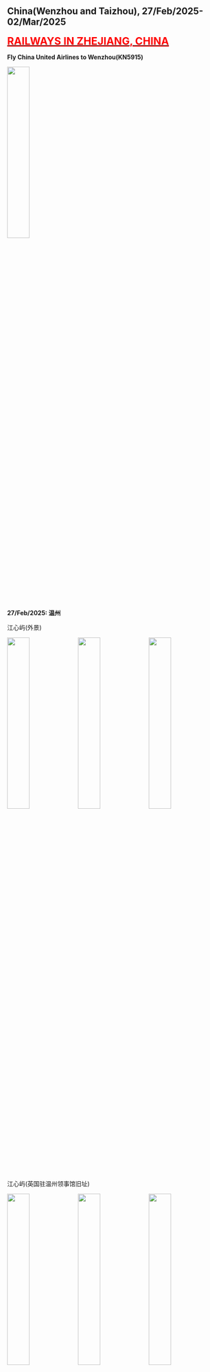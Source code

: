 ## China(Wenzhou and Taizhou), 27/Feb/2025-02/Mar/2025

**[<font color=red size=5><u>RAILWAYS IN ZHEJIANG, CHINA</u></font>](https://wqgcx.github.io/transport/20250227CN/CR/)**

**Fly China United Airlines to Wenzhou(KN5915)**

<img src="../20250227CN_photos/IMG_7298.jpeg" width="32%">

**27/Feb/2025: 温州**

江心屿(外景)

<img src="../20250227CN_photos/IMG_7301.jpeg" width="32%">
<img src="../20250227CN_photos/IMG_7304.jpeg" width="32%">
<img src="../20250227CN_photos/IMG_7306.jpeg" width="32%">

江心屿(英国驻温州领事馆旧址)

<img src="../20250227CN_photos/IMG_7311.jpeg" width="32%">
<img src="../20250227CN_photos/IMG_7312.jpeg" width="32%">
<img src="../20250227CN_photos/IMG_7313.jpeg" width="32%">
<img src="../20250227CN_photos/IMG_7319.jpeg" width="32%">
<img src="../20250227CN_photos/IMG_7314.jpeg" width="32%">
<img src="../20250227CN_photos/IMG_7308.jpeg" width="32%">

江心屿(双塔)

<img src="../20250227CN_photos/IMG_7321.jpeg" width="32%">
<img src="../20250227CN_photos/IMG_7325.jpeg" width="32%">

江心屿(江心寺)

<img src="../20250227CN_photos/IMG_7330.jpeg" width="32%">
<img src="../20250227CN_photos/IMG_7331.jpeg" width="32%">

江心屿(浩然楼, 文天祥祠)

<img src="../20250227CN_photos/IMG_7334.jpeg" width="32%">
<img src="../20250227CN_photos/IMG_7338.jpeg" width="32%">

巽幽塔与温州世贸中心大厦

<img src="../20250227CN_photos/IMG_7339.jpeg" width="32%">
<img src="../20250227CN_photos/IMG_7354.jpeg" width="32%">

五马街

<img src="../20250227CN_photos/IMG_7340.jpeg" width="32%">
<img src="../20250227CN_photos/IMG_7341.jpeg" width="32%">
<img src="../20250227CN_photos/IMG_7343.jpeg" width="32%">
<img src="../20250227CN_photos/IMG_7348.jpeg" width="32%">
<img src="../20250227CN_photos/IMG_7349.jpeg" width="32%">
<img src="../20250227CN_photos/IMG_7352.jpeg" width="32%">

杏仁腐, 肉片汤和锅贴

<img src="../20250227CN_photos/IMG_7344.jpeg" width="32%">
<img src="../20250227CN_photos/IMG_7345.jpeg" width="32%">
<img src="../20250227CN_photos/IMG_7346.jpeg" width="32%">

印象南塘

<img src="../20250227CN_photos/IMG_7356.jpeg" width="32%">
<img src="../20250227CN_photos/IMG_7363.jpeg" width="32%">
<img src="../20250227CN_photos/IMG_7367.jpeg" width="32%">

**28/Feb/2025: 温州**

雁荡山(大龙湫)

<img src="../20250227CN_photos/IMG_7368.jpeg" width="32%">
<img src="../20250227CN_photos/IMG_7370.jpeg" width="32%">
<img src="../20250227CN_photos/IMG_7382.jpeg" width="32%">
<img src="../20250227CN_photos/IMG_7380.jpeg" width="32%">
<img src="../20250227CN_photos/IMG_7375.jpeg" width="32%">
<img src="../20250227CN_photos/IMG_7373.jpeg" width="32%">

雁荡山(方洞)

<img src="../20250227CN_photos/IMG_7384.jpeg" width="32%">
<img src="../20250227CN_photos/IMG_7387.jpeg" width="32%">
<img src="../20250227CN_photos/IMG_7389.jpeg" width="32%">
<img src="../20250227CN_photos/IMG_7390.jpeg" width="32%">
<img src="../20250227CN_photos/IMG_7392.jpeg" width="32%">
<img src="../20250227CN_photos/IMG_7394.jpeg" width="32%">

雁荡山(灵岩)

<img src="../20250227CN_photos/IMG_7398.jpeg" width="32%">
<img src="../20250227CN_photos/IMG_7399.jpeg" width="32%">
<img src="../20250227CN_photos/IMG_7403.jpeg" width="32%">
<img src="../20250227CN_photos/IMG_7404.jpeg" width="32%">
<img src="../20250227CN_photos/IMG_7405.jpeg" width="32%">
<img src="../20250227CN_photos/IMG_7407.jpeg" width="32%">

雁荡山(灵峰)

<img src="../20250227CN_photos/IMG_7409.jpeg" width="32%">
<img src="../20250227CN_photos/IMG_7410.jpeg" width="32%">
<img src="../20250227CN_photos/IMG_7415.jpeg" width="32%">
<img src="../20250227CN_photos/IMG_7418.jpeg" width="32%">
<img src="../20250227CN_photos/IMG_7419.jpeg" width="32%">
<img src="../20250227CN_photos/IMG_7421.jpeg" width="32%">
<img src="../20250227CN_photos/IMG_7422.jpeg" width="32%">
<img src="../20250227CN_photos/IMG_7423.jpeg" width="32%">
<img src="../20250227CN_photos/IMG_7424.jpeg" width="32%">
<img src="../20250227CN_photos/IMG_7429.jpeg" width="32%">
<img src="../20250227CN_photos/IMG_7431.jpeg" width="32%">
<img src="../20250227CN_photos/IMG_7432.jpeg" width="32%">

瓯面(老三样(排骨, 虾, 猪肚), 海鲜)

<img src="../20250227CN_photos/IMG_7445.jpeg" width="32%">
<img src="../20250227CN_photos/IMG_7446.jpeg" width="32%">

梧田老街

<img src="../20250227CN_photos/IMG_7451.jpeg" width="32%">
<img src="../20250227CN_photos/IMG_7455.jpeg" width="32%">
<img src="../20250227CN_photos/IMG_7456.jpeg" width="32%">
<img src="../20250227CN_photos/IMG_7460.jpeg" width="32%">
<img src="../20250227CN_photos/IMG_7463.jpeg" width="32%">
<img src="../20250227CN_photos/IMG_7464.jpeg" width="32%">

**01/Mar/2025: 温州**

百丈漈

<img src="../20250227CN_photos/IMG_7478.jpeg" width="24%">
<img src="../20250227CN_photos/IMG_7493.jpeg" width="24%">
<img src="../20250227CN_photos/IMG_7500.jpeg" width="24%">
<img src="../20250227CN_photos/IMG_7508.jpeg" width="24%">
<img src="../20250227CN_photos/IMG_7497.jpeg" width="32%">
<img src="../20250227CN_photos/IMG_7502.jpeg" width="32%">
<img src="../20250227CN_photos/IMG_7512.jpeg" width="32%">

温州风味

<img src="../20250227CN_photos/IMG_7515.jpeg" width="32%">
<img src="../20250227CN_photos/IMG_7516.jpeg" width="32%">
<img src="../20250227CN_photos/IMG_7517.jpeg" width="32%">
<img src="../20250227CN_photos/IMG_7518.jpeg" width="32%">
<img src="../20250227CN_photos/IMG_7519.jpeg" width="32%">
<img src="../20250227CN_photos/IMG_7521.jpeg" width="32%">

瓯江两岸

<img src="../20250227CN_photos/IMG_7525.jpeg" width="32%">
<img src="../20250227CN_photos/IMG_7528.jpeg" width="32%">
<img src="../20250227CN_photos/IMG_7530.jpeg" width="32%">
<img src="../20250227CN_photos/IMG_7532.jpeg" width="32%">
<img src="../20250227CN_photos/IMG_7533.jpeg" width="32%">
<img src="../20250227CN_photos/IMG_7536.jpeg" width="32%">

**02/Mar/2025: 台州**

**Fly China United Airlines to Beijing(KN5982)**

**Click [here](https://wqgcx.github.io/transport/) to go back.**
